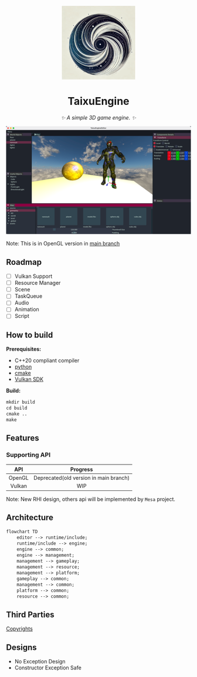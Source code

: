 <p align="center">
  <a href="taixuengine.fivezha.cn"><img src="./docs/assets/icon.webp" width="200" height="200" alt="nonebot"></a>
</p>

<div align="center">

# TaixuEngine

_✨ A simple 3D game engine. ✨_

</div>

![Cover](.github/images/cover.png)

Note: This is in OpenGL version in [main branch](https://github.com/xmmmmmovo/TaixuEngine/tree/main)

## Roadmap

- [ ] Vulkan Support
- [ ] Resource Manager
- [ ] Scene
- [ ] TaskQueue
- [ ] Audio
- [ ] Animation
- [ ] Script

## How to build

**Prerequisites:**

- C++20 compliant compiler
- [python](https://www.python.org/)
- [cmake](https://cmake.org/)
- [Vulkan SDK](https://vulkan.lunarg.com/sdk/home)

**Build:**

```shell
mkdir build
cd build
cmake ..
make
```

## Features

### Supporting API

|  API  |                Progress                |
| :----: | :------------------------------------: |
| OpenGL | Deprecated(old version in main branch) |
| Vulkan |                  WIP                  |

Note: New RHI design, others api will be implemented by `Mesa` project.

## Architecture

```mermaid
flowchart TD
    editor --> runtime/include;
    runtime/include --> engine;
    engine --> common;
    engine --> management;
    management --> gameplay;
    management --> resource;
    management --> platform;
    gameplay --> common;
    management --> common;
    platform --> common;
    resource --> common;
```

## Third Parties

[Copyrights](./3rdparty/README.md)

## Designs

- No Exception Design
- Constructor Exception Safe
